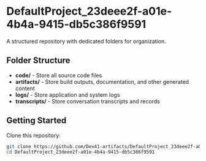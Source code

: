 # DefaultProject_23deee2f-a01e-4b4a-9415-db5c386f9591
A structured repository with dedicated folders for organization.

## Folder Structure

- **code/** - Store all source code files
- **artifacts/** - Store build outputs, documentation, and other generated content
- **logs/** - Store application and system logs
- **transcripts/** - Store conversation transcripts and records

## Getting Started

Clone this repository:
```bash
git clone https://github.com/Dev41-artifacts/DefaultProject_23deee2f-a01e-4b4a-9415-db5c386f9591
cd DefaultProject_23deee2f-a01e-4b4a-9415-db5c386f9591
```
